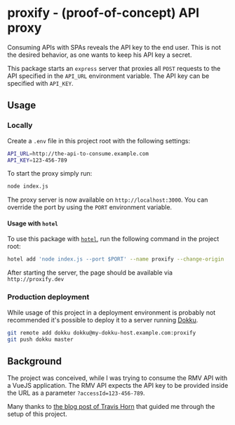 # proxify - (proof-of-concept) API proxy

Consuming APIs with SPAs reveals the API key to the end user. This is not the
desired behavior, as one wants to keep his API key a secret.

This package starts an `express` server that proxies all `POST` requests to the
API specified in the `API_URL` environment variable. The API key can be
specified with `API_KEY`.

## Usage

### Locally

Create a `.env` file in this project root with the following settings:

```bash
API_URL=http://the-api-to-consume.example.com
API_KEY=123-456-789
```

To start the proxy simply run:

```bash
node index.js
```

The proxy server is now available on `http://localhost:3000`. You can override the port
by using the `PORT` environment variable.

#### Usage with `hotel`

To use this package with [`hotel`](https://github.com/typicode/hotel/), run the
following command in the project root:

```bash
hotel add 'node index.js --port $PORT' --name proxify --change-origin
```

After starting the server, the page should be available via `http://proxify.dev`

### Production deployment

While usage of this project in a deployment environment is probably not
recommended it's possible to deploy it to a server running
[Dokku](http://dokku.viewdocs.io/dokku/).

```bash
git remote add dokku dokku@my-dokku-host.example.com:proxify
git push dokku master
```

## Background

The project was conceived, while I was trying to consume the RMV API with a
VueJS application. The RMV API expects the API key to be provided inside the URL
as a parameter `?accessId=123-456-789`.

Many thanks to [the blog post of Travis
Horn](https://travishorn.com/creating-a-node-js-proxy-to-secure-your-third-party-api-key-e305f2c951da)
that guided me through the setup of this project.


